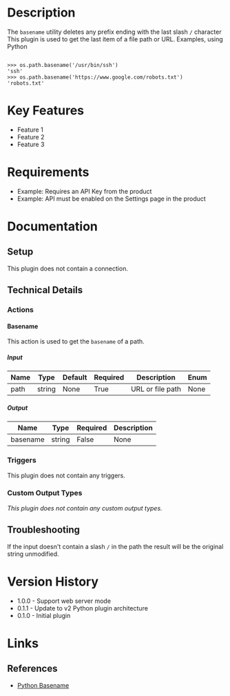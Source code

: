 # Description

The `basename` utility deletes any prefix ending with the last slash `/` character
This plugin is used to get the last item of a file path or URL. Examples, using Python

```

>>> os.path.basename('/usr/bin/ssh')
'ssh'
>>> os.path.basename('https://www.google.com/robots.txt')
'robots.txt'

```

# Key Features

* Feature 1
* Feature 2
* Feature 3

# Requirements

* Example: Requires an API Key from the product
* Example: API must be enabled on the Settings page in the product

# Documentation

## Setup

This plugin does not contain a connection.

## Technical Details

### Actions

#### Basename

This action is used to get the `basename` of a path.

##### Input

|Name|Type|Default|Required|Description|Enum|
|----|----|-------|--------|-----------|----|
|path|string|None|True|URL or file path|None|

##### Output

|Name|Type|Required|Description|
|----|----|--------|-----------|
|basename|string|False|None|

### Triggers

This plugin does not contain any triggers.

### Custom Output Types

_This plugin does not contain any custom output types._

## Troubleshooting

If the input doesn't contain a slash `/` in the path the result will be the original string unmodified.

# Version History

* 1.0.0 - Support web server mode
* 0.1.1 - Update to v2 Python plugin architecture
* 0.1.0 - Initial plugin

# Links

## References

* [Python Basename](https://docs.python.org/2/library/os.path.html#os.path.basename)

